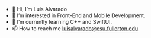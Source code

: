 - 👋 Hi, I’m Luis Alvarado
- 👀 I’m interested in Front-End and Mobile Development.
- 🌱 I’m currently learning C++ and SwiftUI.
- 📫 How to reach me luisalvarado@csu.fullerton.edu

<!---
Luisalvarado11/Luisalvarado11 is a ✨ special ✨ repository because its `README.md` (this file) appears on your GitHub profile.
You can click the Preview link to take a look at your changes.
--->
